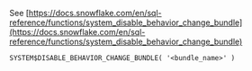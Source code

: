 See [https://docs.snowflake.com/en/sql-reference/functions/system_disable_behavior_change_bundle](https://docs.snowflake.com/en/sql-reference/functions/system_disable_behavior_change_bundle)
```
SYSTEM$DISABLE_BEHAVIOR_CHANGE_BUNDLE( '<bundle_name>' )
```
